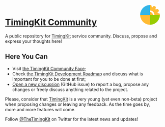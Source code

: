 <img src="https://raw.githubusercontent.com/ZitRos/timingkit-community/master/misc/logo.png" width="64" align="right"/>

# [TimingKit Community](http://community.timingkit.tk)

A public repository for [TimingKit](https://timingkit.tk) service community. Discuss, propose and express your thoughts here!

Here You Can
------------

+ Visit [the TimingKit Community Face](http://community.timingkit.tk);
+ Check [the TimingKit Development Roadmap](http://community.timingkit.tk/roadmap/) and discuss what is important for you to be done at first;
+ [Open a new discussion](../../issues) (GitHub issue) to report a bug, propose any changes or freely discuss anything related to the project.

Please, consider that [TimingKit](https://timingkit.tk) is a very young (yet even non-beta) project when proposing changes or leaving any feedback. As the time goes by, more and more features will come.

Follow [@TheTimingKit](https://twitter.com/TheTimingKit) on Twitter for the latest news and updates!
